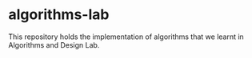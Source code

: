 # algorithms-lab
This repository holds the implementation of algorithms that we learnt  in Algorithms and Design Lab.
